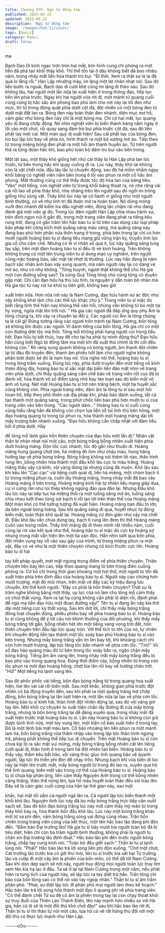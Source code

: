 ```yaml
---
title: Chương 979: Ngũ tử đồng tâm
published: 2025-05-22
updated: 2025-05-22
description: 'Ngũ tử đồng tâm'
image: '/images/han-li/cover/'
tags: [HanLi]
category: HanLi
draft: false
---
```


ma

Bạch Dao Di kinh ngạc trợn tròn hai mắt, kim hình cung chỉ phóng
ra một tiễn đã phá tan khối thây khô. Thi thể tồn tại ở đây không
biết đã bao nhiêu năm, trong nháy mắt liền hóa thành tro bụi.
"Đi thôi. Xem ra thật sự là ta đã quá lo lắng rồi."
Hàn Lập nhướng mày, im lặng một lát nhàn nhạt nói. Sau đó liền
bước ra ngoài, Bạch dao di cười khẽ cũng im lặng đi theo sau.
Sau đó không lâu, hai người một lần nữa lại xuất hiện ở trong
thông đạo, tiếp tục tiến lên phía trước.
Ngay khi hai người vừa rời đi, một mảnh tử quang cuối cùng cũng
bị hắc sắc âm phong bao phủ làm cho nơi này lại tối đen như
mực, thì từ trong động quật phía dưới cột đá, đột nhiên có một
bóng đen từ dưới mặt đất lao ra.
Bóng đen này toàn thân đen nhánh, diện mục mơ hồ, cảm giác
như bóng đen này chỉ là một bóng ma. Chỉ có hai mắt, lục quang
yêu dị đang chớp động.
Nó nhìn nghiệt viên bị biến thành băng nằm ngay ở lối vào một
chút, rồi quay sang đám tro bụi phía trước cột đá, sau đó liền phất
tay một cái.
Một màn quỷ dị xuất hiện!
Sau cái phất tay của bóng đen, tro bụi lập tức bay về phía nó,
hình thành ra một bộ xương mờ ảo. Tiếp theo từ trong miệng
bóng đen phát ra một hồi âm thanh huyền ảo. Từ trên người thả
ra từng đoàn hắc khí, bao phủ toàn bộ đám tro bụi vào bên trong.

Một lát sau, một thây khô giống hệt như cái thây bị Hàn Lập phá
tan lúc trước, từ bên trong hắc khí quay cuồng đi ra.
Lúc này, thây khô lại không còn là vật chết nữa, đầu lâu lắc lư
chuyển động, sau đó há mồm nhắm ngay khối băng có nghiệt
viên nằm bên trong ở lối vào phun ra một cổ hắc âm phong. Mắt
thường cũng có thể thấy được tốc độ hòa tan của băng tiêu.
"Vèo" một tiếng, con nghiệt viên từ trong khối băng thoát ra, nó
nhe răng vài cái rồi lao về phía thây khô, nhẹ nhàng trèo lên
người sau đó ngồi im trông giống như sủng vật.
Thây khô lúc này lại có hành vi giống như một người bình
thường, có vẻ như linh trí đã được mở ra hoàn toàn. Nó dùng
móng vuốt đen nhánh để kiểm tra đầu nghiệt viên, động tác chậm
rãi như đang đánh giá một việc gì đó.
Trong lúc đám người Hàn Lập chia nhau hành sự, trên đỉnh ngọn
núi ở gần đó, trong một trang viên đang phát ra tiếng kêu rung
trời, đang có gần trăm tên hắc bào tu sĩ từ trên cao dùng các loại
pháp bảo pháp khí công kích một quầng sáng màu vàng, mà
quầng sáng này đang bao phủ hơn phân nửa thôn trang ở trong,
phía bên trong lại chỉ có hơn mười người hoàng bào tu sĩ đang
liều mạng giữ vững trận kỳ, truyền linh lực gia cố cho cấm chế.
Nhưng có lẽ vì nhân số quá ít, lúc này quầng sáng lung lay sắp,
trên mặt đám hoàng bào tu sĩ đều lộ vẻ kinh hoảng.
Trên không không trung có một tên trung niên tu sĩ dung mạo uy
nghiêm, trên người cũng mặc hoàng bào, sắc mặt tái nhợt dị
thường.
Lúc này hắn đang bị năm bạch sắc nhân ảnh bao vây xung
quanh, mà năm người này lại có dáng vẻ mờ ảo, như có như
không.
"Tông huynh, ngươi thật không thể cho Hà gia một con đường
sống sao? Ta cùng Quỷ Tông tông chủ cũng từng có duyên gặp
mặt. Chỉ cần đạo hữu hạ thủ lưu tình, ta nguyện ý dẫn toàn bộ
nhân mã Hà gia tộc từ nay rút lui khỏi tu tiên giới, không bao giờ

xuất hiện nữa. Hơn nữa nơi này là Nam Cương, đạo hữu hành sự
ác độc như vậy không khỏi làm cho các thế lực khác chú ý." Trung
niên tu sĩ mặc dù biết rằng tình thế hiện nay không thể vãn hồi,
nhưng vẫn không từ bỏ một tia hy vọng, ngửa mặt lên trời nói.
" Hà gia các ngươi đã đáp ứng quy phụ Âm la tông chúng ta, khi
xảy ra chuyện lại đổi ý. Các ngươi coi Âm la tông chúng ta là cái
gì! Đừng tưởng rằng các ngươi trốn tránh tại Nam Cương, bổn
tông sẽ không tìm được các ngươi. Vì danh tiếng của bổn tông,
Hà gia chỉ có một con đường diệt tộc mà thôi. Tông mỗ không
phải hạng người coi trọng tiểu tiết. Đạo hữu tự kết thúc, hay để
cho tại hạ phải tự mình động thủ? Đạo hữu hẳn cũng biết Ngũ tử
đồng tâm ma một khi đã xuất thủ chính là thi cốt đều không còn."
Rõ ràng xung quanh không có bóng người, âm thanh đột nhiên lại
từ đâu đó truyền đến, thanh âm phiêu hốt làm cho người nghe
không phân biệt được kẻ đó là nam hay nữ. Vừa nghe nói thế,
hoàng bào tu sĩ trong lòng trầm xuống.
Đúng lúc này, phía dưới truyền đến một tiếng nổ kinh thiên động
địa, hoàng bào tu sĩ sắc mặt đại biến liền đảo mắt nhìn về trang
viên phía dưới, chỉ thấy quầng sáng cấm chế bảo vệ trang viên
rốt cục đã bị đánh vỡ, hóa thành vô số điểm sáng nhỏ bay tán
loạn sau đó biến mất vô ảnh vô tung.
Nét mặt Hoàng bào tu sĩ trở nên trắng bệch, một tia huyết sắc
cũng không còn.
Phía ngoài trang viên, đám âm la tông tu sĩ sau một hồi hoan hô,
tiếp theo phô thiên cái địa pháp khí, pháp bảo đánh xuống, tất cả
tạo thành một quầng sáng, trong phút chốc liền bao phủ hơn
mười tu sĩ của trang viên vào bên trong.
"Các ngươi dám..."
Hoàng bào tu sĩ cuối cùng cũng hiểu rằng hắn đã không còn chọn
lựa liền vỗ túi linh thú bên hông, một đạo hoàng quang từ trong túi
phun ra, hóa thành một hoàng mãng dài tới mấy trượng bắn
nhanh xuống.
"Đạo hữu không cần chấp nhặt với đám tiểu bối ở phía dưới. Hãy

để tông mỗ lãnh giáo hồn thiên chuyên của đạo hữu một lần đi."
Nhân vật thần bí nhàn nhạt nói một câu, một bóng trắng bỗng
nhiên xuất hiện phía dưới hoàng mãng.
Độn tốc cực nhanh, tốc độ gần như thuấn di.
Hoàng mãng hung quang chợt lóe, há miệng đỏ lòm như chậu
máu, hung hăng hướng lap về phía bóng trắng.
Bóng trắng không nói thêm lời nào, thân hình rung lên, bỗng
nhiên hóa thành một đầu khô lâu cực to màu trắng. Hoàng mãng
thấy vậy cả kinh, vội vàng dừng lại nhưng cũng đã muộn.
Khô lâu sau khi kêu lên "Cạc cạc" vài tiếng cười quái dị, liền há
miệng, một chùm bạch ti từ trong miệng phun ra, cuốn lấy Hoàng
mãng, trong nháy mắt đã bao vây Hoàng mãng ở bên trong.
Hoàng mãng kinh hãi tự nhiên liều mạng giãy dụa, cự vĩ cứng rắn
như roi thép không ngừng đảo qua đảo lại. Nhưng Đầu khô lâu
lúc này lại tiếp tục há miệng thổi ra một luồng sáng mờ ảo, luồng
sáng chia nhau lướt theo từng sợi bạch ti rồi lan tới trên thân thể
của Hoàng mãng
Một màn khó có thể tưởng tượng đã xuất hiện.
Hoàng mãng ban đầu to lớn, da bên ngoài bóng loáng. Sau khi
quầng sáng đi qua, huyết nhục tự động biến mất, toàn thân khô
quắt lại.
Hoàng mãng cứ đơn giản như vậy mà chết đi, Đầu khô lâu vẫn
chưa dừng tay, bạch ti rung lên đem thi thể Hoàng mãng cuốn
vào trong mồm.
Thấy linh mãng đã đi theo mình rất nhiều năm, cuối cùng lại rơi
vào kết quả như thế, hoàng bào tu sĩ mặc dù cực kỳ hoảng sợ
nhưng trong mắt vẫn hiện lên một tia oán độc.
Hắn nhìn lướt qua bốn phía, đột nhiên vung tay vỗ vào sau gáy
của mình, từ trong miệng phun ra một vật, đây có vẻ như là một
thiên chuyên nhưng có kích thước cực lớn. Hoàng bào tu sĩ hai

tay kết pháp quyết, mét mặt ngưng trọng điểm về phía thiên
chuyên.
Thiên chuyên liên bay lên cao, tiếp theo quang mang từ bên trong
điên cuồng phóng ra. Cơ hồ chỉ trong thời gian khoảng một hơi
thở, một người to lớn đã xuất hiện phía trên đỉnh đầu của hoàng
bào tu sĩ.
Người này cao chừng hơn mười trượng, mặt đỏ mũi nhọn, trên
mặt vẽ đầy các ký hiệu đang lưu chuyển, khí thế kinh người.
"Đây có phải là hồn thiên chuyên? Thật sự là trăm nghe không
bằng một thấy, uy lực của nó làm cho tông mỗ cảm thấy có chút
thất vọng. Xem ra tại hạ cũng không cần phải lộ diện rồi, đành
phải để ngũ ma tiễn đạo hữu một đoạn đường vậy!" Tên tu sĩ
đang ẩn nấp kia thở dài một tiếng cực kỳ thất vọng.
Sau khi dứt lời, chỉ thấy mấy bóng trắng đồng loạt chuyển động,
phiêu phiêu bay về phía hoàng bào tu sĩ.
Hoàng bào tu sĩ cũng không để ý tới câu nói khinh thường của đối
phương, khi thấy mấy bóng trắng tới gần, bỗng nhiên hét lớn một
tiếng vang vọng trời đất, hồn thiên chuyên trên đầu lập tức quay
tròn. Với thể tích to lớn của nó, tự nhiên khi chuyển động liền tạo
thành một lốc xoáy bao phủ Hoàng bào tu sĩ vào bên trong.
Nhưng mấy bóng trắng vẫn im lìm bay tới, khi khoảng cách chỉ
còn hơn mười trượng, lập tức tăng tốc bắn nhanh về phía cơn
lốc.
"Tìm!"
Vô số đạo hào quang màu đỏ từ bên trong lốc xoáy bắn ra, ngăn
chặn mấy bóng trắng. Tiếng ầm ầm vang lên, trong nháy mắt mấy
bóng trắng đều bị bao phủ vào trong quang hoa.
Đúng thời điểm này, bỗng nhiên từ trong cơn lốc phun ra một đạo
hoàng hồng, chợt lóe lên rồi bay về hướng chân trời.
"Hừ!" Một tiếng hừ lạnh vang lên.

Sau đó phốc phốc vài tiếng, bốn đạo bóng trắng từ trong quang
hoa xuất hiện, lóe lên vài cái rồi biến mất.
Sau một khắc, không gian phía trước đột nhiên có ba động truyền
đến, sau khi phát ra một quầng trăng mờ chớp động, bốn bóng
trắng lại lần lượt hiện ra, một lần nữa lại lao về phía cơn lốc.
Hoàng bào tu sĩ kinh hãi, thân hình đột nhiên dừng lại, sau đó vội
vàng giơ tay lên. Một khối cự chuyên to xuất hiện chắn lấy đường
đi của mấy bóng trắng, nhưng là bốn bóng trắng lại dễ dàng
xuyên qua, trong nháy mắt đã xuất hiện trước mặt hoàng bào tu
sĩ.
Lần này hoàng bào tu sĩ không còn giữ được bình tĩnh nữa, một
tay vung lên, một kiện cổ bảo xuất hiện ở trong tay.
Đó là một lệnh bài mặt màu lam.
Cổ bảo nhoáng lên liền phun ra một mảnh lam hà, bốn bóng trắng
vừa thâm nhập vào trong lập tức thân hình ngưng trệ, phảng phất
không thể tiếp tục di chuyển.
Trên mặt Hoàng bào tu sĩ còn chưa kịp lộ ra sắc mặt vui mừng,
mấy bóng trắng bỗng nhiên cất lên tiếng cười quái dị, thân hình ở
trong lam hà đột nhiên tan biến.
Hoàng bào tu sĩ thấy vậy, thầm kêu bất hảo, vội vàng thúc giục
linh quang bảo vệ quanh người, lập tức thi triển phi độn để chạy
trốn.
Nhưng bạch khí vừa biến đi lúc này lại hiện lên trước mắt, mấy
bóng người từ trong đó lao ra, xuyên qua hộ thể linh quang, biến
mất vào trong cơ thể của Hoàng bào tu sĩ.
Hoàng bào tu sĩ chưa kịp phản ứng, liền cảm thấy Nguyên Anh
trong cơ thể bỗng nhiên căng thẳng, thân thể nóng lên, tựa hồ
máu huyết toàn thân đều sôi trào lên.
Đây sẽ là cảm giác cuối cùng của hắn tại thế gian này, sau một

khắc, hai mắt tối sầm cả người ngã lăn ra. Cả người lập tức biến
thành một khối khô lâu. Nguyên Anh lúc này đã bọ mấy bóng
trắng trực tiếp cắn nuốt sạch sẽ. Sau đó bốn đạo bóng trắng lúc
này mới cảm thấy mỹ mãn từ trong thây khô bay ra, hóa thành
bốn đầu khô lâu.
Lúc này một bóng trắng khác mới từ xa phi đến, năm bóng trắng
sóng vai đứng cùng nhau. Trận hỗn chiến trong trang viên cũng
vừa kết thúc, một tên hắc bào lão đang phi độn đến.
"Bẩm báo Đại trưởng lão! Hà gia tu sĩ bảy mươi hai người toàn bộ
đã bị tiêu diệt, hiện chỉ còn ba trăm người bình thường, không
phải là người tu chân xin Đại trưởng lão định đoạt." Hắc bào lão
phi đến trước người bóng trắng, chắp tay cung kính nói.
"Toàn bộ đều giết sạch." Thần bí tu sĩ lạnh lùng nói.
"Phải!" Hắc bào lão trả lời xong liền phi độn xuống.
"Chờ một chút, Cát trưởng lão trước kia có gởi thư mói, tên tu sĩ
trước kia sát hại Tứ trưởng lão và cướp đi một cây âm la phiên
của bổn môn, có thể đã tới Nam Cương. Sau khi dọn dẹp sạch sẽ
nơi này, ngươi huy động mọi người toàn lực truy tìm xem tên kia
hạ lạc ở đâu. Ta sẽ ở lại tại Nam Cương trong một năm, nếu phát
hiện ra tung tích của người này, sẽ lập tức ra tay diệt trừ hắn. Trấn
tông chi bảo của bổn tông sao có thể rơi vào tay ngoại nhân."
Thần bí tu sĩ âm trầm phân phó.
"Phải, sư điệt lập tức đi phân phó mọi người làm theo kế hoạch."
Hắc bào lão trả lời xong hóa thành một đạo ô quang phi về phía
trang viên.
"Có thể đánh chết Tứ sư đệ có âm la phiên trong tay lại còn chạy
thoát khỏi sự truy đuổi của Thiên Lan Thánh Điện, tên này mạnh
hơn nhiều so với Hà gia, hẳn có lẽ sẽ là một đối thủ khó chơi đây!"
sau khi hắc bào lão rời đi, Thần bí tu sĩ thì thào tự nói một câu,
tựa hồ có vẻ rất hứng thú đối với một đối thủ có thực lực mạnh
như Hàn Lập.

------oOo------
